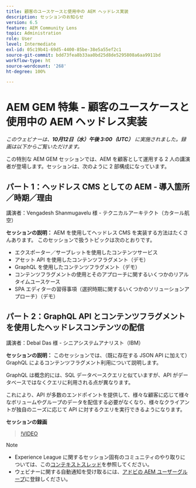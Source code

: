 ```yaml
---
title: 顧客のユースケースと使用中の AEM ヘッドレス実装
description: セッションのお知らせ
version: 6.5
feature: AEM Community Lens
topic: Administration
role: User
level: Intermediate
exl-id: 05c19b41-69d5-4400-85be-38e5a55ef2c1
source-git-commit: bdd73fea8b33aa0bd25d8de5295808a6aa9911bd
workflow-type: ht
source-wordcount: '268'
ht-degree: 100%

---
```


# AEM GEM 特集 - 顧客のユースケースと使用中の AEM ヘッドレス実装

*このウェビナーは、**10月12日（水）午後 3:00（UTC）** に実施されました。録画は以下からご覧いただけます。*

この特別な AEM GEM セッションでは、AEM を顧客として運用する 2 人の講演者が登場します。セッションは、次のように 2 部構成になっています。

## パート 1：ヘッドレス CMS としての AEM ‐ 導入箇所／時期／理由

講演者：Vengadesh Shanmugavelu 様 - テクニカルアーキテクト（カタール航空）

**セッションの説明：**
AEM を使用してヘッドレス CMS を実装する方法はたくさんあります。
このセッションで扱うトピックは次のとおりです。

* エクスポーター／サーブレットを使用したコンテンツサービス
* アセット API を使用したコンテンツフラグメント（デモ）
* GraphQL を使用したコンテンツフラグメント（デモ）
* コンテンツフラグメントの使用とそのアプローチに関するいくつかのリアルタイムユースケース
* SPA エディターの習得事項（選択時期に関するいくつかのソリューションアプローチ）（デモ）

## パート 2：GraphQL API とコンテンツフラグメントを使用したヘッドレスコンテンツの配信

講演者：Debal Das 様 - シニアシステムアナリスト（IBM）

**セッションの説明：**
このセッションでは、（既に存在する JSON API に加えて）GraphQL によるコンテンツフラグメント利用について説明します。

GraphQL は概念的には、SQL データベースクエリと似ていますが、API がデータベースではなくクエリに利用される点が異なります。

これにより、API が多数のエンドポイントを提供して、様々な顧客に応じて様々なボリュームやグループのデータを配信する必要がなくなり、様々なクライアントが独自のニーズに応じて API に対するクエリを実行できるようになります。

**セッションの録画**

>[!VIDEO](https://video.tv.adobe.com/v/3410160)

>[!NOTE]
>
>* Experience League に関するセッション固有のコミュニティのやり取りについては、この[コンテキストスレッド](https://adobe.ly/3r6P4nr)を参照してください。
>* ウェビナーに関する自動通知を受け取るには、[アドビの AEM ユーザーグループ](https://aem-augs.adobe.com/)に登録しください。

